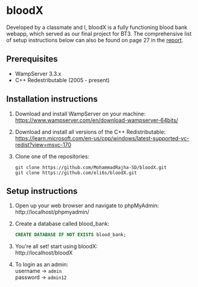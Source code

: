 # bloodX
Developed by a classmate and I, bloodX is a fully functioning blood bank webapp, which served as our final project for BT3. The comprehensive list of setup 
 instructions below can also be found on page 27 in the [report](report.pdf).

## Prerequisites
- WampServer 3.3.x
- C++ Redestributable (2005 - present)

## Installation instructions
1. Download and install WampServer on your machine:
   \
   https://www.wampserver.com/en/download-wampserver-64bits/

3. Download and install all versions of the C++ Redistributable:
   \
   https://learn.microsoft.com/en-us/cpp/windows/latest-supported-vc-redist?view=msvc-170

4. Clone one of the repositories:
   ```
   git clone https://github.com/MohammadRajha-SD/bloodX.git
   git clone https://github.com/eli6s/bloodX.git
   ```

## Setup instructions
1. Open up your web browser and navigate to phpMyAdmin:
   \
   http://localhost/phpmyadmin/

3. Create a database called blood_bank:
   ```sql
   CREATE DATABASE IF NOT EXISTS blood_bank;
   ```

4. You're all set! start using bloodX:
   \
   http://localhost/bloodX

6. To login as an admin:
   \
   username -> `admin`
   \
   password -> `admin12`
